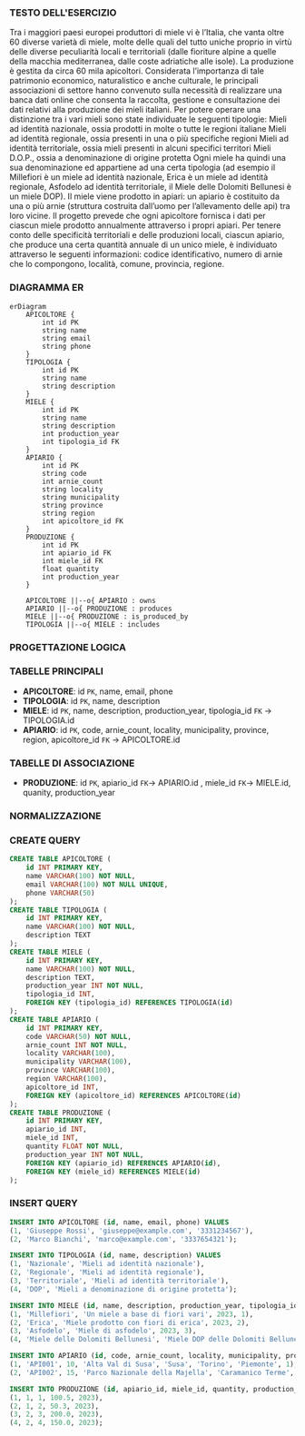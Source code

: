 ### TESTO DELL'ESERCIZIO 
 
Tra i maggiori paesi europei produttori di miele vi è l’Italia, che vanta oltre 60 diverse varietà di miele, molte delle quali del tutto uniche proprio in virtù delle diverse peculiarità locali e territoriali (dalle fioriture alpine a quelle della macchia mediterranea, dalle coste adriatiche alle isole). La produzione è gestita da circa 60 mila apicoltori.
Considerata l’importanza di tale patrimonio economico, naturalistico e anche culturale, le principali associazioni di settore hanno convenuto sulla necessità di realizzare una banca dati online che consenta la raccolta, gestione e consultazione dei dati relativi alla produzione dei mieli italiani.
Per potere operare una distinzione tra i vari mieli sono state individuate le seguenti tipologie:
Mieli ad identità nazionale, ossia prodotti in molte o tutte le regioni italiane
Mieli ad identità regionale, ossia presenti in una o più specifiche regioni
Mieli ad identità territoriale, ossia mieli presenti in alcuni specifici territori
Mieli D.O.P., ossia a denominazione di origine protetta
Ogni miele ha quindi una sua denominazione ed appartiene ad una certa tipologia (ad esempio il Millefiori è un miele ad identità nazionale, Erica è un miele ad identità regionale, Asfodelo ad identità territoriale, il Miele delle Dolomiti Bellunesi è un miele DOP). Il miele viene prodotto in apiari: un apiario è costituito da una o più arnie (struttura costruita dall’uomo per l’allevamento delle api) tra loro vicine.
Il progetto prevede che ogni apicoltore fornisca i dati per ciascun miele prodotto annualmente attraverso i propri apiari.
Per tenere conto delle specificità territoriali e delle produzioni locali, ciascun apiario, che produce una certa quantità annuale di un unico miele, è individuato attraverso le seguenti informazioni: codice identificativo, numero di arnie che lo compongono, località, comune, provincia, regione.

### DIAGRAMMA ER

```mermaid
erDiagram
    APICOLTORE {
        int id PK
        string name
        string email
        string phone
    }
    TIPOLOGIA {
        int id PK
        string name
        string description
    }
    MIELE {
        int id PK
        string name
        string description
        int production_year
        int tipologia_id FK
    }
    APIARIO {
        int id PK
        string code
        int arnie_count
        string locality
        string municipality
        string province
        string region
        int apicoltore_id FK
    }
    PRODUZIONE {
        int id PK
        int apiario_id FK
        int miele_id FK
        float quantity
        int production_year
    }

    APICOLTORE ||--o{ APIARIO : owns
    APIARIO ||--o{ PRODUZIONE : produces
    MIELE ||--o{ PRODUZIONE : is_produced_by
    TIPOLOGIA ||--o{ MIELE : includes
```

### PROGETTAZIONE LOGICA
 
### TABELLE PRINCIPALI

- **APICOLTORE**: id `PK`, name, email, phone
- **TIPOLOGIA**: id `PK`, name, description
- **MIELE**: id `PK`, name, description, production_year, tipologia_id `FK` → TIPOLOGIA.id
- **APIARIO**: id `PK`, code, arnie_count, locality, municipality, province, region, apicoltore_id `FK` → APICOLTORE.id
  
### TABELLE DI ASSOCIAZIONE

- **PRODUZIONE**: id `PK`, apiario_id `FK`→ APIARIO.id , miele_id `FK`→ MIELE.id, quanity, production_year

### NORMALIZZAZIONE

### CREATE QUERY

```sql
CREATE TABLE APICOLTORE (
    id INT PRIMARY KEY,
    name VARCHAR(100) NOT NULL,
    email VARCHAR(100) NOT NULL UNIQUE,
    phone VARCHAR(50)
);
CREATE TABLE TIPOLOGIA (
    id INT PRIMARY KEY,
    name VARCHAR(100) NOT NULL,
    description TEXT
);
CREATE TABLE MIELE (
    id INT PRIMARY KEY,
    name VARCHAR(100) NOT NULL,
    description TEXT,
    production_year INT NOT NULL,
    tipologia_id INT,
    FOREIGN KEY (tipologia_id) REFERENCES TIPOLOGIA(id)
);
CREATE TABLE APIARIO (
    id INT PRIMARY KEY,
    code VARCHAR(50) NOT NULL,
    arnie_count INT NOT NULL,
    locality VARCHAR(100),
    municipality VARCHAR(100),
    province VARCHAR(100),
    region VARCHAR(100),
    apicoltore_id INT,
    FOREIGN KEY (apicoltore_id) REFERENCES APICOLTORE(id)
);
CREATE TABLE PRODUZIONE (
    id INT PRIMARY KEY,
    apiario_id INT,
    miele_id INT,
    quantity FLOAT NOT NULL,
    production_year INT NOT NULL,
    FOREIGN KEY (apiario_id) REFERENCES APIARIO(id),
    FOREIGN KEY (miele_id) REFERENCES MIELE(id)
);
```

### INSERT QUERY

```sql
INSERT INTO APICOLTORE (id, name, email, phone) VALUES
(1, 'Giuseppe Rossi', 'giuseppe@example.com', '3331234567'),
(2, 'Marco Bianchi', 'marco@example.com', '3337654321');

INSERT INTO TIPOLOGIA (id, name, description) VALUES
(1, 'Nazionale', 'Mieli ad identità nazionale'),
(2, 'Regionale', 'Mieli ad identità regionale'),
(3, 'Territoriale', 'Mieli ad identità territoriale'),
(4, 'DOP', 'Mieli a denominazione di origine protetta');

INSERT INTO MIELE (id, name, description, production_year, tipologia_id) VALUES
(1, 'Millefiori', 'Un miele a base di fiori vari', 2023, 1),
(2, 'Erica', 'Miele prodotto con fiori di erica', 2023, 2),
(3, 'Asfodelo', 'Miele di asfodelo', 2023, 3),
(4, 'Miele delle Dolomiti Bellunesi', 'Miele DOP delle Dolomiti Bellunesi', 2023, 4);

INSERT INTO APIARIO (id, code, arnie_count, locality, municipality, province, region, apicoltore_id) VALUES
(1, 'API001', 10, 'Alta Val di Susa', 'Susa', 'Torino', 'Piemonte', 1),
(2, 'API002', 15, 'Parco Nazionale della Majella', 'Caramanico Terme', 'Pescara', 'Abruzzo', 2);

INSERT INTO PRODUZIONE (id, apiario_id, miele_id, quantity, production_year) VALUES
(1, 1, 1, 100.5, 2023),
(2, 1, 2, 50.3, 2023),
(3, 2, 3, 200.0, 2023),
(4, 2, 4, 150.0, 2023);
```
